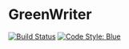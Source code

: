 # GreenWriter

[![Build Status](https://github.com/theogf/GreenWriter.jl/actions/workflows/CI.yml/badge.svg?branch=main)](https://github.com/theogf/GreenWriter.jl/actions/workflows/CI.yml?query=branch%3Amain)
[![Code Style: Blue](https://img.shields.io/badge/code%20style-blue-4495d1.svg)](https://github.com/invenia/BlueStyle)
